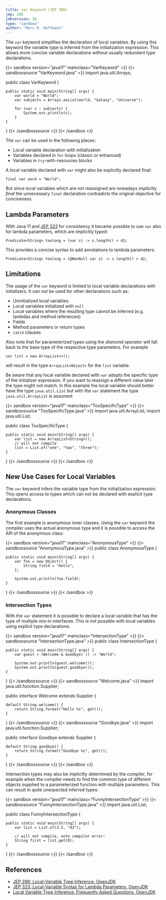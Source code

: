 ```yaml
---
title: var Keyword (JEP 286)
jep: 286
jdkversion: 10
type: "sandbox"
author: "Marc R. Hoffmann"
---
```


The `var` keyword simplifies the declaration of local variables. By using this
keyword the variable type is inferred from the initialization expression. This
allows more concise variable declarations without usually redundant type
declarations.

{{< sandbox version="java17" mainclass="VarKeyword" >}}
{{< sandboxsource "VarKeyword.java" >}}
import java.util.Arrays;

public class VarKeyword {

    public static void main(String[] args) {
        var world = "World";
        var subjects = Arrays.asList(world, "Galaxy", "Universe");
        
        for (var s : subjects) {
            System.out.println(s);
        }
    }

}
{{< /sandboxsource >}}
{{< /sandbox >}}

The `var` can be used in the following places:

* Local variable declaration with initialization
* Variables declared in `for` loops (classic or enhanced)
* Variables in `try`-with-resources blocks

A local variable declared with `var` might also be explicitly declared final:

    final var word = "World";

But since local variables which are not reassigned are nowadays *implicitly final*
the unnecessary `final` declaration contradicts the original objective for
conciseness. 


## Lambda Parameters

With Java 11 and [JEP 323](https://openjdk.java.net/jeps/323) for consistency it
became possible to use `var` also for lambda parameters, which are implicitly typed:

    Predicate<String> toolong = (var s) -> s.length() > 42;
 
This provides a concise syntax to add annotations to lambda parameters:
  
    Predicate<String> toolong = (@NonNull var s) -> s.length() > 42;
 

## Limitations

The usage of the `var` keyword is limited to local variable declarations with
initializers. It can *not* be used for other declarations such as:

* Uninitialized local variables
* Local variables initialized with `null`
* Local variables where the resulting type cannot be inferred (e.g. lambdas and method references)
* Fields
* Method parameters or return types
* `catch` clauses

Also note that for parameterized types using the *diamond operator* will fall
back to the base type of the respective type parameters. For example

    var list = new ArrayList<>();
    
will result in the type `ArrayList<Object>` for the `list` variable.

Be aware that any local variable declared with `var` adopts the specific type of
the initializer expression. If you want to reassign a different value later the
type might not match. In this example the local variable should better have the
type `java.util.List` but with the `var` statement the type `java.util.ArrayList` is
assumed:

{{< sandbox version="java17" mainclass="TooSpecificType" >}}
{{< sandboxsource "TooSpecificType.java" >}}
import java.util.ArrayList;
import java.util.List;

public class TooSpecificType {

    public static void main(String[] args) {
        var list = new ArrayList<String>();
        // will not compile
        list = List.of("one", "two", "three");
    }

}
{{< /sandboxsource >}}
{{< /sandbox >}}

## New Use Cases for Local Variables

The `var` keyword infers the variable type from the initialization expression.
This opens access to types which can not be declared with explicit type
declarations.

### Anonymous Classes

The first example is anonymous inner classes. Using the `var` keyword the
compiler uses the actual anonymous type and it is possible to access the API
of the anonymous class:

{{< sandbox version="java17" mainclass="AnonymousType" >}}
{{< sandboxsource "AnonymousType.java" >}}
public class AnonymousType {

    public static void main(String[] args) {
        var foo = new Object() {
            String field = "Hello";
        };

        System.out.println(foo.field);
    }

}
{{< /sandboxsource >}}
{{< /sandbox >}}

### Intersection Types

With the `var` statement it is possible to declare a local variable that has the
type of multiple mix-in interfaces. This is not possible with local variables
using explicit type declarations.

{{< sandbox version="java17" mainclass="IntersectionType" >}}
{{< sandboxsource "IntersectionType.java" >}}
public class IntersectionType {

    public static void main(String[] args) {
        var guest = (Welcome & Goodbye) () -> "World";

        System.out.println(guest.welcome());
        System.out.println(guest.goodbye());
    }

}
{{< /sandboxsource >}}
{{< sandboxsource "Welcome.java" >}}
import java.util.function.Supplier;

public interface Welcome extends Supplier<String> {

    default String welcome() {
        return String.format("Hello %s", get());
    }

}
{{< /sandboxsource >}}
{{< sandboxsource "Goodbye.java" >}}
import java.util.function.Supplier;

public interface Goodbye extends Supplier<String> {

    default String goodbye() {
        return String.format("Goodbye %s", get());
    }

}
{{< /sandboxsource >}}
{{< /sandbox >}}

Intersection types may also be implicitly determined by the compiler, for
example when the compiler needs to find the common type of different objects
supplied to a parameterized function with multiple parameters. This can result
in quite unexpected inferred types:

{{< sandbox version="java17" mainclass="FunnyIntersectionType" >}}
{{< sandboxsource "FunnyIntersectionType.java" >}}
import java.util.List;

public class FunnyIntersectionType {

    public static void main(String[] args) {
        var list = List.of(3.5, "42");

        // will not compile, note compiler error:
        String first = list.get(0);
    }

}
{{< /sandboxsource >}}
{{< /sandbox >}}

## References

* [JEP 286: Local-Variable Type Inference, OpenJDK](http://openjdk.java.net/jeps/286)
* [JEP 323: Local-Variable Syntax for Lambda Parameters, OpenJDK](http://openjdk.java.net/jeps/323)
* [Local Variable Type Inference: Frequently Asked Questions, OpenJDK](https://openjdk.java.net/projects/amber/LVTIFAQ.html)
